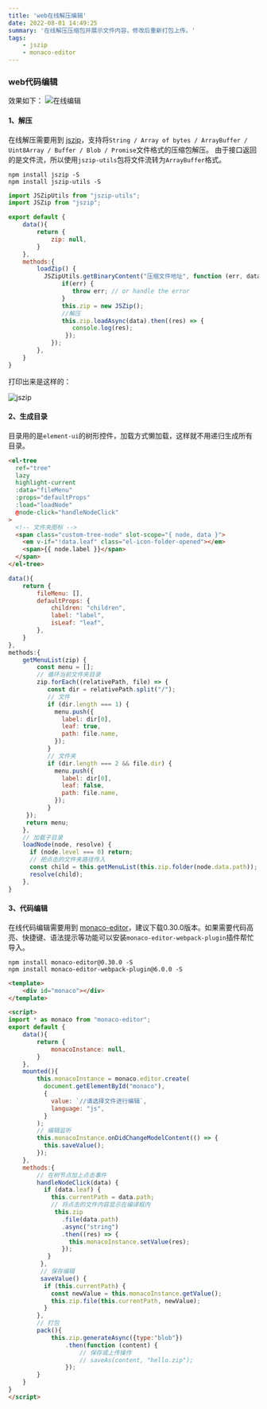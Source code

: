 ```yaml
---
title: 'web在线解压编辑'
date: 2022-08-01 14:49:25
summary: '在线解压压缩包并展示文件内容，修改后重新打包上传。'
tags: 
	- jszip
	- monaco-editor
---
```


### web代码编辑
效果如下：
![在线编辑](https://img-blog.csdnimg.cn/f7cb00c0913d44a7b887abd0f916ab0b.png)

#### 1、解压
在线解压需要用到 [jszip](https://stuk.github.io/jszip/documentation/api_jszip.html)，支持将`String / Array of bytes / ArrayBuffer / Uint8Array / Buffer / Blob / Promise`文件格式的压缩包解压。
由于接口返回的是文件流，所以使用`jszip-utils`包将文件流转为`ArrayBuffer`格式。
```shell
npm install jszip -S
npm install jszip-utils -S
```
```js
import JSZipUtils from "jszip-utils";
import JSZip from "jszip";

export default {
	data(){
		return {
			zip: null,
		}
	},
  	methods:{
		loadZip() {
	      JSZipUtils.getBinaryContent("压缩文件地址", function (err, data) {
			   if(err) {
			      throw err; // or handle the error
			   }
			   this.zip = new JSZip();
			   //解压
			   this.zip.loadAsync(data).then((res) => {		
	              console.log(res);
	            });
			});
	    },
	}
}
```
打印出来是这样的：

![jszip](https://img-blog.csdnimg.cn/fdac0d1ad5b943e2808036c6e50dcd02.png)
#### 2、生成目录
目录用的是`element-ui`的树形控件，加载方式懒加载，这样就不用递归生成所有目录。
```html
<el-tree
  ref="tree"
  lazy
  highlight-current
  :data="fileMenu"
  :props="defaultProps"
  :load="loadNode"
  @node-click="handleNodeClick"
>
  <!-- 文件夹图标 -->
  <span class="custom-tree-node" slot-scope="{ node, data }">
    <em v-if="!data.leaf" class="el-icon-folder-opened"></em>
    <span>{{ node.label }}</span>
  </span>
</el-tree>
```
```js
data(){
	return {
		fileMenu: [],
		defaultProps: {
	        children: "children",
	        label: "label",
	        isLeaf: "leaf",
	    },
	}
},
methods:{
	getMenuList(zip) {
		const menu = [];
		// 循环当前文件夹目录
		zip.forEach((relativePath, file) => {
		   const dir = relativePath.split("/");
		   // 文件
		   if (dir.length === 1) {
		     menu.push({
		       label: dir[0],
		       leaf: true,
		       path: file.name,
		     });
		   }
		   // 文件夹
		   if (dir.length === 2 && file.dir) {
		     menu.push({
		       label: dir[0],
		       leaf: false,
		       path: file.name,
		     });
		   }
	 });
	 return menu;
	},
	// 加载子目录
	loadNode(node, resolve) {
	  if (node.level === 0) return;
	  // 把点击的文件夹路径传入
	  const child = this.getMenuList(this.zip.folder(node.data.path));
	  resolve(child);
	},
}
```

#### 3、代码编辑
在线代码编辑需要用到 [monaco-editor](https://microsoft.github.io/monaco-editor/api/index.html)，建议下载0.30.0版本。如果需要代码高亮、快捷键、语法提示等功能可以安装`monaco-editor-webpack-plugin`插件帮忙导入。
```shell
npm install monaco-editor@0.30.0 -S
npm install monaco-editor-webpack-plugin@6.0.0 -S
```
```html
<template>
	<div id="monaco"></div>
</template>

<script>
import * as monaco from "monaco-editor";
export default {
	data(){
		return {
			monacoInstance: null,
		}
	},
	mounted(){
		this.monacoInstance = monaco.editor.create(
		  document.getElementById("monaco"),
		  {
		    value: `//请选择文件进行编辑`,
		    language: "js",
		  }
		);
		// 编辑监听
	    this.monacoInstance.onDidChangeModelContent(() => {
	      this.saveValue();
	    });
	},
	methods:{
		// 在树节点加上点击事件
		handleNodeClick(data) {
		  if (data.leaf) {
		  	this.currentPath = data.path;
		  	// 将点击的文件内容显示在编译框内
		     this.zip
		       .file(data.path)
		       .async("string")
		       .then((res) => {
		         this.monacoInstance.setValue(res);
		       });
		   }
		 },
		 // 保存编辑
		 saveValue() {
	      if (this.currentPath) {
	        const newValue = this.monacoInstance.getValue();
	        this.zip.file(this.currentPath, newValue);
	      }
	    },
	    // 打包
	    pack(){
			this.zip.generateAsync({type:"blob"})
				.then(function (content) {
				    // 保存或上传操作
				    // saveAs(content, "hello.zip");
				});
		}
	}
}
</script>
```